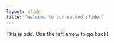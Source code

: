 ```yaml
---
layout: slide
title: "Welcome to our second slide!"
---
```

This is odd.
Use the left arrow to go back!
